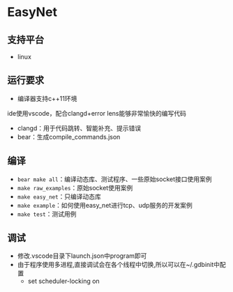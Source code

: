 # EasyNet

## 支持平台
- linux

## 运行要求
- 编译器支持c++11环境

ide使用vscode，配合clangd+error lens能够非常愉快的编写代码
- clangd：用于代码跳转、智能补充、提示错误
- bear：生成compile_commands.json

## 编译
- `bear make all`：编译动态库、测试程序、一些原始socket接口使用案例
- `make raw_examples`：原始socket使用案例
- `make easy_net`：只编译动态库
- `make example`：如何使用easy_net进行tcp、udp服务的开发案例
- `make test`：测试用例

## 调试
- 修改.vscode目录下launch.json中program即可
- 由于程序使用多进程,直接调试会在各个线程中切换,所以可以在~/.gdbinit中配置
    - set scheduler-locking on